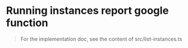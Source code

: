 # Running instances report google function

> For the implementation doc, see the content of src/list-instances.ts